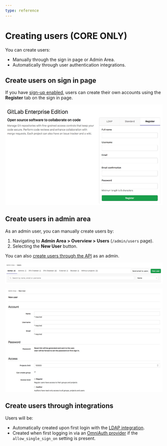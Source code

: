 ```yaml
---
type: reference
---
```


# Creating users **(CORE ONLY)**

You can create users:

- Manually through the sign in page or Admin Area.
- Automatically through user authentication integrations.

## Create users on sign in page

If you have [sign-up enabled](../../admin_area/settings/sign_up_restrictions.md), users can create their own accounts using the **Register** tab on the sign in page.

![Register Tab](img/register_tab.png)

## Create users in admin area

As an admin user, you can manually create users by:

1. Navigating to **Admin Area > Overview > Users** (`/admin/users` page).
1. Selecting the **New User** button.

You can also [create users through the API](../../../api/users.md) as an admin.

![Admin User Button](img/admin_user_button.png)

![Admin User Form](img/admin_user_form.png)

## Create users through integrations

Users will be:

- Automatically created upon first login with the [LDAP integration](../../../administration/auth/ldap.md).
- Created when first logging in via an [OmniAuth provider](../../../integration/omniauth.md) if the `allow_single_sign_on` setting is present.

